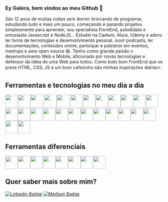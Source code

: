 ### Ey Galera, bem vindos ao meu Github 👋

São 12 anos de muitas noites sem dormir brincando de programar, estudando tudo e mais um pouco, começando e parando projetos simplesmente para aprender, sou specialista FrontEnd, autodidata e entusiasta Javascript e NodeJS... Estudei na Caelum, Alura, Udemy e adoro ler livros de tecnologias e desenvolvimento pessoal, ouvir podcasts, ler documentações, conteúdos online, participar e palestrar em eventos, meetups e amo open source 😄. Tenho como grande paixão o desenvolvimento Web e Mobile, aficionado por novas tecnologias e defensor da idéia de uma Web para todos. Como todo bom FrontEnd que se preze HTML, CSS, JS e um bom cafezinho​ são minhas inspirações diárias⚡.

## Ferramentas e tecnologias no meu dia a dia
<img src="https://cdn.jsdelivr.net/gh/devicons/devicon/icons/git/git-original.svg" width="40" height="40" /><img src="https://cdn.jsdelivr.net/gh/devicons/devicon/icons/javascript/javascript-original.svg" width="40" height="40" /><img src="https://cdn.jsdelivr.net/gh/devicons/devicon/icons/typescript/typescript-original.svg" width="40" height="40" />
<img src="https://cdn.jsdelivr.net/gh/devicons/devicon/icons/nodejs/nodejs-original.svg" width="40" height="40" /><img src="https://cdn.jsdelivr.net/gh/devicons/devicon/icons/nestjs/nestjs-plain.svg" width="40" height="40" />
<img src="https://cdn.jsdelivr.net/gh/devicons/devicon/icons/react/react-original.svg" width="40" height="40" /><img src="https://cdn.jsdelivr.net/gh/devicons/devicon/icons/angularjs/angularjs-original.svg" width="40" height="40" /><img src="https://cdn.jsdelivr.net/gh/devicons/devicon/icons/vuejs/vuejs-original.svg" width="40" height="40" /><img src="https://cdn.jsdelivr.net/gh/devicons/devicon/icons/dotnetcore/dotnetcore-original.svg" width="40" height="40" /><img src="https://cdn.jsdelivr.net/gh/devicons/devicon/icons/flutter/flutter-original.svg" width="40" height="40" /><img src="https://cdn.jsdelivr.net/gh/devicons/devicon/icons/ember/ember-original-wordmark.svg" width="40" height="40" /><img src="https://cdn.jsdelivr.net/gh/devicons/devicon/icons/webpack/webpack-original.svg" width="40" height="40" /><img src="https://cdn.jsdelivr.net/gh/devicons/devicon/icons/azure/azure-original.svg" width="40" height="40" /><img src="https://cdn.jsdelivr.net/gh/devicons/devicon/icons/nginx/nginx-original.svg" width="40" height="40" /><img src="https://cdn.jsdelivr.net/gh/devicons/devicon/icons/docker/docker-original.svg" width="40" height="40" /><img src="https://cdn.jsdelivr.net/gh/devicons/devicon/icons/apachekafka/apachekafka-original.svg" width="40" height="40" /><img src="https://cdn.jsdelivr.net/gh/devicons/devicon/icons/babel/babel-original.svg" width="40" height="40" /><img src="https://cdn.jsdelivr.net/gh/devicons/devicon/icons/heroku/heroku-original.svg" width="40" height="40" /><img src="https://cdn.jsdelivr.net/gh/devicons/devicon/icons/ionic/ionic-original.svg" width="40" height="40" /><img src="https://cdn.jsdelivr.net/gh/devicons/devicon/icons/jest/jest-plain.svg" width="40" height="40" /><img src="https://cdn.jsdelivr.net/gh/devicons/devicon/icons/mocha/mocha-plain.svg" width="40" height="40" /><img src="https://cdn.jsdelivr.net/gh/devicons/devicon/icons/protractor/protractor-plain.svg" width="40" height="40" /><img src="https://cdn.jsdelivr.net/gh/devicons/devicon/icons/nextjs/nextjs-line.svg" width="40" height="40" /><img src="https://cdn.jsdelivr.net/gh/devicons/devicon/icons/mongodb/mongodb-original-wordmark.svg" width="40" height="40" /><img src="https://cdn.jsdelivr.net/gh/devicons/devicon/icons/mysql/mysql-original-wordmark.svg" width="40" height="40" /><img src="https://cdn.jsdelivr.net/gh/devicons/devicon/icons/oracle/oracle-original.svg" width="40" height="40" />

## Ferramentas diferenciais
<img src="https://cdn.jsdelivr.net/gh/devicons/devicon/icons/photoshop/photoshop-plain.svg" width="40" height="40" /><img src="https://cdn.jsdelivr.net/gh/devicons/devicon/icons/figma/figma-original.svg" width="40" height="40" /><img src="https://cdn.jsdelivr.net/gh/devicons/devicon/icons/aftereffects/aftereffects-original.svg" width="40" height="40" /><img src="https://cdn.jsdelivr.net/gh/devicons/devicon/icons/premierepro/premierepro-plain.svg" width="40" height="40" /><img src="https://cdn.jsdelivr.net/gh/devicons/devicon/icons/maya/maya-original.svg" width="40" height="40" /><img src="https://cdn.jsdelivr.net/gh/devicons/devicon/icons/unity/unity-original.svg" width="40" height="40" /><img src="https://cdn.jsdelivr.net/gh/devicons/devicon/icons/arduino/arduino-original.svg" width="40" height="40" /><img src="https://cdn.jsdelivr.net/gh/devicons/devicon/icons/raspberrypi/raspberrypi-original.svg" width="40" height="40" />

## Quer saber mais sobre mim?

[![Linkedin Badge](https://img.shields.io/badge/-LinkedIn-blue?style=flat-square&logo=Linkedin&logoColor=white&link=https://www.linkedin.com/in/alexandre-servian-759a4347/)](https://www.linkedin.com/in/tiagolima-dev)
[![Medium Badge](https://img.shields.io/badge/-Medium-black?style=flat-square&logo=Gmail&logoColor=white&link=https://medium.com/@alexandreservian)](https://medium.com/@tl-developer)

<!--
**TL-Developer/TL-Developer** is a ✨ _special_ ✨ repository because its `README.md` (this file) appears on your GitHub profile.

Here are some ideas to get you started:

- 🔭 I’m currently working on ...
- 🌱 I’m currently learning ...
- 👯 I’m looking to collaborate on ...
- 🤔 I’m looking for help with ...
- 💬 Ask me about ...
- 📫 How to reach me: ...
- 😄 Pronouns: ...
- ⚡ Fun fact: ...
-->
